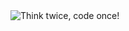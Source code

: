 <img src="https://external-content.duckduckgo.com/iu/?u=https%3A%2F%2Fhdqwalls.com%2Fwallpapers%2Fthink-twice-code-once.jpg&f=1&nofb=1" alt="Think twice, code once!">

<!--
**vidacalura/vidacalura** is a ✨ _special_ ✨ repository because its `README.md` (this file) appears on your GitHub profile.

Here are some ideas to get you started:

- 🔭 I’m currently working on ...
- 🌱 I’m currently learning ...
- 👯 I’m looking to collaborate on ...
- 🤔 I’m looking for help with ...
- 💬 Ask me about ...
- 📫 How to reach me: ...
- 😄 Pronouns: ...
- ⚡ Fun fact: ...
-->
